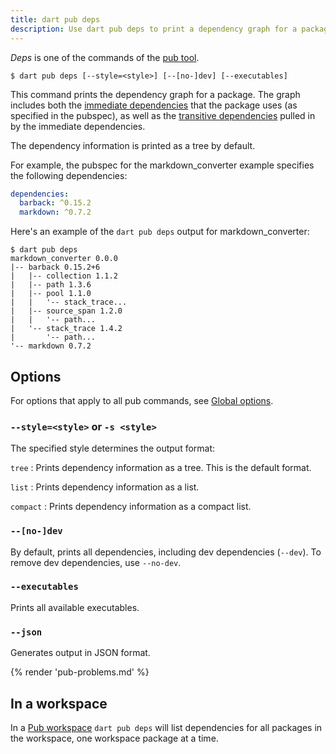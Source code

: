 ```yaml
---
title: dart pub deps
description: Use dart pub deps to print a dependency graph for a package.
---
```


_Deps_ is one of the commands of the [pub tool](/tools/pub/cmd).

```plaintext
$ dart pub deps [--style=<style>] [--[no-]dev] [--executables]
```

This command prints the dependency graph for a package.
The graph includes both the
[immediate dependencies](/tools/pub/glossary#immediate-dependency)
that the package uses (as specified in the pubspec), as well as the
[transitive dependencies](/tools/pub/glossary#transitive-dependency)
pulled in by the immediate dependencies.

The dependency information is printed as a tree by default.

For example, the pubspec for the markdown_converter example specifies
the following dependencies:

```yaml
dependencies:
  barback: ^0.15.2
  markdown: ^0.7.2
```

Here's an example of the `dart pub deps` output for markdown_converter:

```console
$ dart pub deps
markdown_converter 0.0.0
|-- barback 0.15.2+6
|   |-- collection 1.1.2
|   |-- path 1.3.6
|   |-- pool 1.1.0
|   |   '-- stack_trace...
|   |-- source_span 1.2.0
|   |   '-- path...
|   '-- stack_trace 1.4.2
|       '-- path...
'-- markdown 0.7.2
```

## Options

For options that apply to all pub commands, see
[Global options](/tools/pub/cmd#global-options).

### `--style=<style>` or `-s <style>`

The specified style determines the output format:

`tree`
: Prints dependency information as a tree. This is the 
  default format.

`list`
: Prints dependency information as a list.

`compact`
: Prints dependency information as a compact list.

### `--[no-]dev`

By default, prints all dependencies, 
including dev dependencies (`--dev`).
To remove dev dependencies, use `--no-dev`.

### `--executables`

Prints all available executables.

### `--json`

Generates output in JSON format.


{% render 'pub-problems.md' %}

## In a workspace

In a [Pub workspace](/guides/workspaces) `dart pub deps` will list
dependencies for all packages in the workspace, one workspace package at a time.